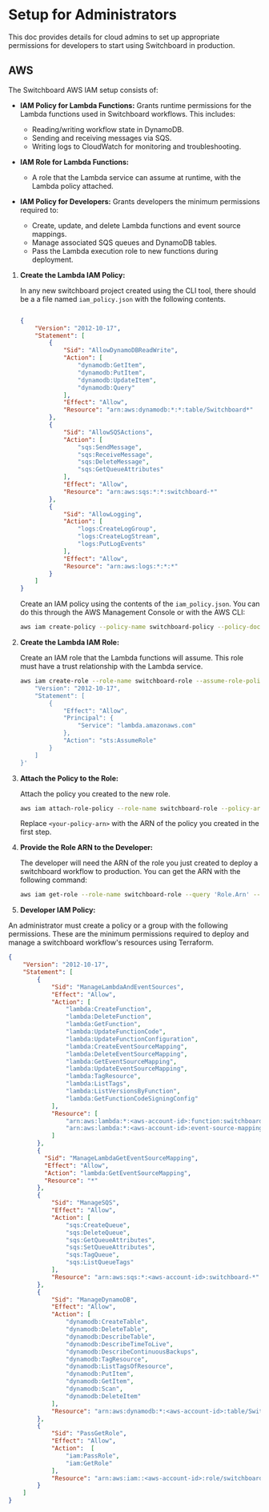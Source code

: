 
# Setup for Administrators

This doc provides details for cloud admins to set up appropriate permissions for developers to start using Switchboard in production.

## AWS

The Switchboard AWS IAM setup consists of:

 - **IAM Policy for Lambda Functions:**
    Grants runtime permissions for the Lambda functions used in Switchboard workflows. This includes:
    - Reading/writing workflow state in DynamoDB.
    - Sending and receiving messages via SQS.
    - Writing logs to CloudWatch for monitoring and troubleshooting.

 - **IAM Role for Lambda Functions:**
    - A role that the Lambda service can assume at runtime, with the Lambda policy attached.

 - **IAM Policy for Developers:**
    Grants developers the minimum permissions required to:
    - Create, update, and delete Lambda functions and event source mappings.
    - Manage associated SQS queues and DynamoDB tables.
    - Pass the Lambda execution role to new functions during deployment.



1.  **Create the Lambda IAM Policy:**
    
    In any new switchboard project created using the CLI tool, there should be a a file named `iam_policy.json` with the following contents.

    ```json

    {
        "Version": "2012-10-17",
        "Statement": [
            {
                "Sid": "AllowDynamoDBReadWrite",
                "Action": [
                    "dynamodb:GetItem",
                    "dynamodb:PutItem",
                    "dynamodb:UpdateItem",
                    "dynamodb:Query"
                ],
                "Effect": "Allow",
                "Resource": "arn:aws:dynamodb:*:*:table/Switchboard*"
            },
            {
                "Sid": "AllowSQSActions",
                "Action": [
                    "sqs:SendMessage",
                    "sqs:ReceiveMessage",
                    "sqs:DeleteMessage",
                    "sqs:GetQueueAttributes"
                ],
                "Effect": "Allow",
                "Resource": "arn:aws:sqs:*:*:switchboard-*"
            },
            {
                "Sid": "AllowLogging",
                "Action": [
                    "logs:CreateLogGroup",
                    "logs:CreateLogStream",
                    "logs:PutLogEvents"
                ],
                "Effect": "Allow",
                "Resource": "arn:aws:logs:*:*:*"
            }
        ]
    }
    ```
    
    Create an IAM policy using the contents of the `iam_policy.json`. 
    You can do this through the AWS Management Console or with the AWS CLI:

    ```bash
    aws iam create-policy --policy-name switchboard-policy --policy-document file://iam_policy.json
    ```

2.  **Create the Lambda IAM Role:**

    Create an IAM role that the Lambda functions will assume. This role must have a trust relationship with the Lambda service.

    ```bash
    aws iam create-role --role-name switchboard-role --assume-role-policy-document '{
        "Version": "2012-10-17",
        "Statement": [
            {
                "Effect": "Allow",
                "Principal": {
                    "Service": "lambda.amazonaws.com"
                },
                "Action": "sts:AssumeRole"
            }
        ]
    }'
    ```

3.  **Attach the Policy to the Role:**

    Attach the policy you created to the new role.

    ```bash
    aws iam attach-role-policy --role-name switchboard-role --policy-arn <your-policy-arn>
    ```

    Replace `<your-policy-arn>` with the ARN of the policy you created in the first step.

4.  **Provide the Role ARN to the Developer:**

    The developer will need the ARN of the role you just created to deploy a switchboard workflow to production. You can get the ARN with the following command:

    ```bash
    aws iam get-role --role-name switchboard-role --query 'Role.Arn' --output text
    ```


5. **Developer IAM Policy:**


An administrator must create a policy or a group with the following permissions.
These are the minimum permissions required to deploy and manage a switchboard workflow's resources using Terraform.

```json
{
    "Version": "2012-10-17",
    "Statement": [
        {
            "Sid": "ManageLambdaAndEventSources",
            "Effect": "Allow",
            "Action": [
                "lambda:CreateFunction",
                "lambda:DeleteFunction",
                "lambda:GetFunction",
                "lambda:UpdateFunctionCode",
                "lambda:UpdateFunctionConfiguration",
                "lambda:CreateEventSourceMapping",
                "lambda:DeleteEventSourceMapping",
                "lambda:GetEventSourceMapping",
                "lambda:UpdateEventSourceMapping",
                "lambda:TagResource",
                "lambda:ListTags",
				"lambda:ListVersionsByFunction",
                "lambda:GetFunctionCodeSigningConfig"
            ],
            "Resource": [
                "arn:aws:lambda:*:<aws-account-id>:function:switchboard-*",
                "arn:aws:lambda:*:<aws-account-id>:event-source-mapping:*"
            ]
        },
        {
          "Sid": "ManageLambdaGetEventSourceMapping",
          "Effect": "Allow",
          "Action": "lambda:GetEventSourceMapping",
          "Resource": "*"
        },
        {
            "Sid": "ManageSQS",
            "Effect": "Allow",
            "Action": [
                "sqs:CreateQueue",
                "sqs:DeleteQueue",
                "sqs:GetQueueAttributes",
                "sqs:SetQueueAttributes",
                "sqs:TagQueue",
                "sqs:ListQueueTags"
            ],
            "Resource": "arn:aws:sqs:*:<aws-account-id>:switchboard-*"
        },
        {
            "Sid": "ManageDynamoDB",
            "Effect": "Allow",
            "Action": [
				"dynamodb:CreateTable",
				"dynamodb:DeleteTable",
				"dynamodb:DescribeTable",
				"dynamodb:DescribeTimeToLive",
				"dynamodb:DescribeContinuousBackups",
				"dynamodb:TagResource",
				"dynamodb:ListTagsOfResource",
				"dynamodb:PutItem",
				"dynamodb:GetItem",
				"dynamodb:Scan",
				"dynamodb:DeleteItem"
			],
            "Resource": "arn:aws:dynamodb:*:<aws-account-id>:table/Switchboard*"
        },
        {
            "Sid": "PassGetRole",
            "Effect": "Allow",
            "Action":  [
                "iam:PassRole",
                "iam:GetRole"
            ],
            "Resource": "arn:aws:iam::<aws-account-id>:role/switchboard-role"
        }
    ]
}
```

